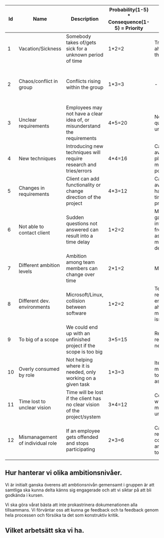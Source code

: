 | Id | Name                             | Description                                                                | Probability(1-5) * Consequence(1-5) = Priority | Probability strategy                                                                      | Coverage strategy                                                                                                     |
|----|----------------------------------|----------------------------------------------------------------------------|----------------------------------------------|-------------------------------------------------------------------------------------------|-----------------------------------------------------------------------------------------------------------------------|
| 1  | Vacation/Sickness                | Somebody takes of/gets sick for a unknown period of time                   | 1*2=2                                          | Try to plan ahead within the group                                                        | Losing resources, refocus and redistribute tasks if needed                                                            |
| 2  | Chaos/conflict in group          | Conflicts rising within the group                                          | 1*3=3                                          | -                                                                                         | Not focusing on tasks and and losing motivation, resolve issues as soon as possible, have regular communication       |
| 3  | Unclear requirements             | Employees may not have a clear idea of, or misunderstand the requirements  | 4*5=20                                         | Not leave any questions unsolved                                                          | Ask as many questions as possible and   do not make assumptions                                                       |
| 4  | New techniques                   | Introducing new techniques will require research and tries/errors          | 4*4=16                                         | Can not be avoided, try planning as mush ahead as possible                                | Prioritize heavily, everyone's responsibility to research and learn the required techniques                           |
| 5  | Changes in requirements          | Client can add functionality or   change direction of the project          | 4*3=12                                         | Can not be avoided, may happen any time in the process                                    | Evaluate the priority and if there is no time, then leave it and move                                                 |
| 6  | Not able to contact client       | Sudden questions not answered can  result into a time delay                | 1*2=2                                          | Minimal risk, gather as much information from employer as possible to minimize dependency | Minimum of one meeting/week and regular Slack communication                                                           |
| 7  | Different ambition levels        | Ambition among team members can change over time                           | 2*1=2                                          | Minimal risk                                                                              | Calm down and survive AWS first                                                                                       |
| 8  | Different dev. environments      | Microsoft/Linux, collision between software                                | 1*2=2                                          | Test on all related environments ahead to minimize issues ahead                           | -                                                                                                                     |
| 9  | To big of a scope                | We could end up with an unfinished project   if the scope is too big       | 3*5=15                                         | Reevaluate the requirements, new and old                                                  | Time catches up and the core functionality is not implemented.                                                        |
| 10 | Overly consumed by role          | Not helping where it is needed, only working on a given task               | 1*3=3                                          | Iterate the team members tasks to redistribute assignments                                | Employee only focuses on a role, not participating/contributing   in where the need is                                |
| 11 | Time lost to unclear vision      | Time will be lost if the client has no  clear vision of the project/system | 3*4=12                                         | Communication with employer minimizes the uncertainty                                     | Have regular meetings with employer, everyone's responsibility to lift issues and concerns to clarify                 |
| 12 | Mismanagement of individual role | If an employee gets offended and stops participating                       | 2*3=6                                          | Can happen, respect and communication are the best tools                                  | Always try to resolve issues as soon as possible, regular communication and access to private communication if needed |


## Hur hanterar vi olika ambitionsnivåer.
Vi är initialt ganska överens att ambtionsnivån gemensamt i gruppen är att samtliga ska kunna delta känns sig engagerade och att vi siktar på att bli godkända i kursen.
  
Vi ska göra vårat bästa att inte prokastrinera dokumenationen alla tillsammans. Vi förväntar oss att kunna ge feedback och ta feedback genom hela processen och försöka ta det som konstruktiv kritik.
  
## Vilket arbetsätt ska vi ha.